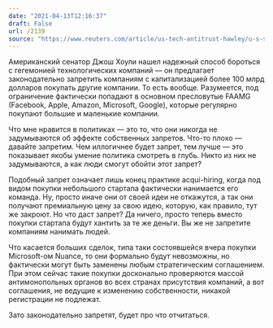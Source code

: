 ```yaml
---
date: "2021-04-13T12:16:37"
draft: False
url: /2139
source: "https://www.reuters.com/article/us-tech-antitrust-hawley/u-s-senator-wants-to-ban-big-tech-from-buying-anything-ever-again-idUSKBN2BZ2MD"
---
```


Американский сенатор Джош Хоули нашел надежный способ бороться с гегемонией технологических компаний — он предлагает законодательно запретить компаниям с капитализацией более 100 млрд долларов покупать другие компании. То есть вообще. Разумеется, под ограничение фактически попадают в основном пресловутые FAAMG (Facebook, Apple, Amazon, Microsoft, Google), которые регулярно покупают большие и маленькие компании.

Что мне нравится в политиках — это то, что они никогда не задумываются об эффекте собственных запретов. Что-то плохо — давайте запретим. Чем иллогичнее будет запрет, тем лучше — это показывает якобы умение политика смотреть в глубь. Никто из них не задумываются, а как люди смогут обойти этот запрет?

Подобный запрет означает лишь конец практике acqui-hiring, когда под видом покупки небольшого стартапа фактически нанимается его команда. Ну, просто иначе они от своей идеи не откажутся, а так они получают премиальную цену за свою идею, которую, как правило, тут же закроют. Но что даст запрет? Да ничего, просто теперь вместо покупки стартапа будут хантить за те же деньги. Вы же не запретите компаниям нанимать людей.

Что касается больших сделок, типа таки состоявшейся вчера покупки Microsoft-ом Nuance, то они формально будут невозможны, но фактически могут быть заменены любым стратегическим соглашением. При этом сейчас такие покупки досконально проверяются массой антимонопольных органов во всех странах присутствия компаний, а вот соглашения, не ведущие к изменению собственности, никакой регистрации не подлежат. 

Зато законодательно запретят, будет про что отчитаться.
